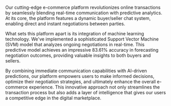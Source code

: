 Our cutting-edge e-commerce platform revolutionizes online transactions by seamlessly blending real-time communication with predictive analytics. At its core, the platform features a dynamic buyer/seller chat system, enabling direct and instant negotiations between parties.

What sets this platform apart is its integration of machine learning technology. We've implemented a sophisticated Support Vector Machine (SVM) model that analyzes ongoing negotiations in real-time. This predictive model achieves an impressive 83.61% accuracy in forecasting negotiation outcomes, providing valuable insights to both buyers and sellers.

By combining immediate communication capabilities with AI-driven predictions, our platform empowers users to make informed decisions, optimize their negotiation strategies, and ultimately enhance the overall e-commerce experience. This innovative approach not only streamlines the transaction process but also adds a layer of intelligence that gives our users a competitive edge in the digital marketplace.
